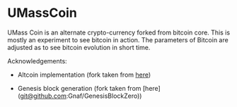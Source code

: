 UMassCoin
================================================

UMass Coin is an alternate crypto-currency forked from bitcoin core. This is mostly an experiment to see bitcoin in action. The parameters of Bitcoin are adjusted as to see bitcoin evolution in short time.

Acknowledgements:

- Altcoin implementation (fork taken from [here](https://git.gitorious.org/bitcoin/bitcoind-stable.git))

- Genesis block generation (fork taken from [here] (git@github.com:Gnaf/GenesisBlockZero))
